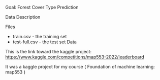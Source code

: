 Goal: Forest Cover Type Prediction

Data Description 

Files
  * train.csv - the training set
  * test-full.csv - the test set
Data

This is the link toward the kaggle project: https://www.kaggle.com/competitions/map553-2022/leaderboard

It was a kaggle project for my course ( Foundation of machine learning: map553 )


